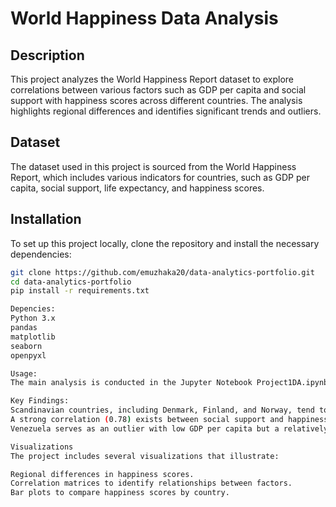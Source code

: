 # World Happiness Data Analysis

## Description
This project analyzes the World Happiness Report dataset to explore correlations between various factors such as GDP per capita and social support with happiness scores across different countries. The analysis highlights regional differences and identifies significant trends and outliers.

## Dataset
The dataset used in this project is sourced from the World Happiness Report, which includes various indicators for countries, such as GDP per capita, social support, life expectancy, and happiness scores.

## Installation
To set up this project locally, clone the repository and install the necessary dependencies:

```bash
git clone https://github.com/emuzhaka20/data-analytics-portfolio.git
cd data-analytics-portfolio
pip install -r requirements.txt

Depencies:
Python 3.x
pandas
matplotlib
seaborn
openpyxl

Usage:
The main analysis is conducted in the Jupyter Notebook Project1DA.ipynb. Open the notebook and run the cells to reproduce the analysis.

Key Findings:
Scandinavian countries, including Denmark, Finland, and Norway, tend to have high GDP per capita and happiness scores.
A strong correlation (0.78) exists between social support and happiness scores.
Venezuela serves as an outlier with low GDP per capita but a relatively high happiness score of 4.95.

Visualizations
The project includes several visualizations that illustrate:

Regional differences in happiness scores.
Correlation matrices to identify relationships between factors.
Bar plots to compare happiness scores by country.
